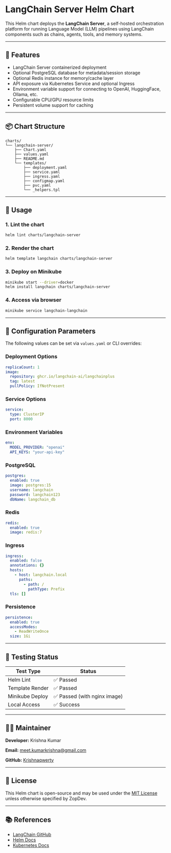 # LangChain Server Helm Chart

This Helm chart deploys the **LangChain Server**, a self-hosted orchestration platform for running Language Model (LLM) pipelines using LangChain components such as chains, agents, tools, and memory systems.

---

## 🧠 Features

* LangChain Server containerized deployment
* Optional PostgreSQL database for metadata/session storage
* Optional Redis instance for memory/cache layer
* API exposure via Kubernetes Service and optional Ingress
* Environment variable support for connecting to OpenAI, HuggingFace, Ollama, etc.
* Configurable CPU/GPU resource limits
* Persistent volume support for caching

---

## 📦 Chart Structure

```
charts/
└── langchain-server/
    ├── Chart.yaml
    ├── values.yaml
    ├── README.md
    └── templates/
        ├── deployment.yaml
        ├── service.yaml
        ├── ingress.yaml
        ├── configmap.yaml
        ├── pvc.yaml
        └── _helpers.tpl
```

---

## 🚀 Usage

### 1. Lint the chart

```bash
helm lint charts/langchain-server
```

### 2. Render the chart

```bash
helm template langchain charts/langchain-server
```

### 3. Deploy on Minikube

```bash
minikube start --driver=docker
helm install langchain charts/langchain-server
```

### 4. Access via browser

```bash
minikube service langchain-langchain
```

---

## 🔧 Configuration Parameters

The following values can be set via `values.yaml` or CLI overrides:

### Deployment Options

```yaml
replicaCount: 1
image:
  repository: ghcr.io/langchain-ai/langchainplus
  tag: latest
  pullPolicy: IfNotPresent
```

### Service Options

```yaml
service:
  type: ClusterIP
  port: 8000
```

### Environment Variables

```yaml
env:
  MODEL_PROVIDER: "openai"
  API_KEYS: "your-api-key"
```

### PostgreSQL

```yaml
postgres:
  enabled: true
  image: postgres:15
  username: langchain
  password: langchain123
  dbName: langchain_db
```

### Redis

```yaml
redis:
  enabled: true
  image: redis:7
```

### Ingress

```yaml
ingress:
  enabled: false
  annotations: {}
  hosts:
    - host: langchain.local
      paths:
        - path: /
          pathType: Prefix
  tls: []
```

### Persistence

```yaml
persistence:
  enabled: true
  accessModes:
    - ReadWriteOnce
  size: 1Gi
```

---

## 🧪 Testing Status

| Test Type       | Status                      |
| --------------- | --------------------------- |
| Helm Lint       | ✅ Passed                    |
| Template Render | ✅ Passed                    |
| Minikube Deploy | ✅ Passed (with nginx image) |
| Local Access    | ✅ Success                   |

---

## 👨‍💻 Maintainer

**Developer:** Krishna Kumar

**Email:** [meet.kumarkrishna@gmail.com](mailto:meet.kumarkrishna@gmail.com)

**GitHub:** [Krishnaqwerty](https://github.com/krishnaqwerty)

---

## 📄 License

This Helm chart is open-source and may be used under the [MIT License](https://opensource.org/licenses/MIT) unless otherwise specified by ZopDev.

---

## 📚 References

* [LangChain GitHub](https://github.com/langchain-ai/langchain)
* [Helm Docs](https://helm.sh/docs/)
* [Kubernetes Docs](https://kubernetes.io/docs/home/)
